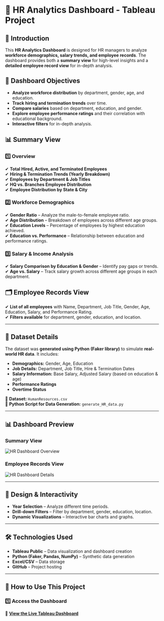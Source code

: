 # 🏢 HR Analytics Dashboard - Tableau Project

## 📌 Introduction
This **HR Analytics Dashboard** is designed for HR managers to analyze **workforce demographics, salary trends, and employee records**. The dashboard provides both a **summary view** for high-level insights and a **detailed employee record view** for in-depth analysis.

## 🎯 Dashboard Objectives
- **Analyze workforce distribution** by department, gender, age, and education.
- **Track hiring and termination trends** over time.
- **Compare salaries** based on department, education, and gender.
- **Explore employee performance ratings** and their correlation with educational background.
- **Interactive filters** for in-depth analysis.

## 📊 Summary View
### **1️⃣ Overview**
✔ **Total Hired, Active, and Terminated Employees**  
✔ **Hiring & Termination Trends (Yearly Breakdown)**  
✔ **Employees by Department & Job Titles**  
✔ **HQ vs. Branches Employee Distribution**  
✔ **Employee Distribution by State & City**  

### **2️⃣ Workforce Demographics**
✔ **Gender Ratio** – Analyze the male-to-female employee ratio.  
✔ **Age Distribution** – Breakdown of employees across different age groups.  
✔ **Education Levels** – Percentage of employees by highest education achieved.  
✔ **Education vs. Performance** – Relationship between education and performance ratings.  

### **3️⃣ Salary & Income Analysis**
✔ **Salary Comparison by Education & Gender** – Identify pay gaps or trends.  
✔ **Age vs. Salary** – Track salary growth across different age groups in each department.  

## 🗂 Employee Records View
✔ **List of all employees** with Name, Department, Job Title, Gender, Age, Education, Salary, and Performance Rating.  
✔ **Filters available** for department, gender, education, and location.  

---

## 📂 Dataset Details
The dataset was **generated using Python (Faker library)** to simulate **real-world HR data**. It includes:
- **Demographics:** Gender, Age, Education
- **Job Details:** Department, Job Title, Hire & Termination Dates
- **Salary Information:** Base Salary, Adjusted Salary (based on education & age)
- **Performance Ratings**
- **Overtime Status**

🔗 **Dataset:** `HumanResources.csv`  
🔗 **Python Script for Data Generation:** `generate_HR_data.py`  

---

## 📊 Dashboard Preview
### **Summary View**
![HR Dashboard Overview](dashboard_overview.png)

### **Employee Records View**
![HR Dashboard Details](dashboard_records.png)

---

## 🎨 Design & Interactivity
- **Year Selection** – Analyze different time periods.
- **Drill-down Filters** – Filter by department, gender, education, location.
- **Dynamic Visualizations** – Interactive bar charts and graphs.

---

## 🛠️ Technologies Used
- **Tableau Public** – Data visualization and dashboard creation  
- **Python (Faker, Pandas, NumPy)** – Synthetic data generation  
- **Excel/CSV** – Data storage  
- **GitHub** – Project hosting  

---

## 🚀 How to Use This Project
### **1️⃣ Access the Dashboard**
🔗 **[View the Live Tableau Dashboard](https://public.tableau.com/views/HRDashboard_17405201411940/HRSummary?:language=en-GB&publish=yes&:sid=&:redirect=auth&:display_count=n&:origin=viz_share_link)**  


